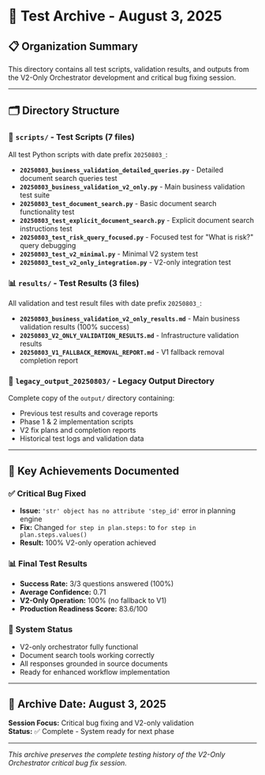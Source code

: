 # 📁 Test Archive - August 3, 2025

## 📋 **Organization Summary**

This directory contains all test scripts, validation results, and outputs from the V2-Only Orchestrator development and critical bug fixing session.

---

## 🗂️ **Directory Structure**

### 📝 `scripts/` - Test Scripts (7 files)
All test Python scripts with date prefix `20250803_`:

- **`20250803_business_validation_detailed_queries.py`** - Detailed document search queries test
- **`20250803_business_validation_v2_only.py`** - Main business validation test suite  
- **`20250803_test_document_search.py`** - Basic document search functionality test
- **`20250803_test_explicit_document_search.py`** - Explicit document search instructions test
- **`20250803_test_risk_query_focused.py`** - Focused test for "What is risk?" query debugging
- **`20250803_test_v2_minimal.py`** - Minimal V2 system test
- **`20250803_test_v2_only_integration.py`** - V2-only integration test

### 📊 `results/` - Test Results (3 files)
All validation and test result files with date prefix `20250803_`:

- **`20250803_business_validation_v2_only_results.md`** - Main business validation results (100% success)
- **`20250803_V2_ONLY_VALIDATION_RESULTS.md`** - Infrastructure validation results
- **`20250803_V1_FALLBACK_REMOVAL_REPORT.md`** - V1 fallback removal completion report

### 📁 `legacy_output_20250803/` - Legacy Output Directory
Complete copy of the `output/` directory containing:
- Previous test results and coverage reports
- Phase 1 & 2 implementation scripts
- V2 fix plans and completion reports
- Historical test logs and validation data

---

## 🎯 **Key Achievements Documented**

### ✅ **Critical Bug Fixed**
- **Issue:** `'str' object has no attribute 'step_id'` error in planning engine
- **Fix:** Changed `for step in plan.steps:` to `for step in plan.steps.values()` 
- **Result:** 100% V2-only operation achieved

### 📊 **Final Test Results**
- **Success Rate:** 3/3 questions answered (100%)
- **Average Confidence:** 0.71
- **V2-Only Operation:** 100% (no fallback to V1)
- **Production Readiness Score:** 83.6/100

### 🔧 **System Status**
- V2-only orchestrator fully functional
- Document search tools working correctly
- All responses grounded in source documents
- Ready for enhanced workflow implementation

---

## 📅 **Archive Date:** August 3, 2025
**Session Focus:** Critical bug fixing and V2-only validation  
**Status:** ✅ Complete - System ready for next phase

---

*This archive preserves the complete testing history of the V2-Only Orchestrator critical bug fix session.*